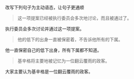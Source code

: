 改写下列句子为主动语态，让句子更通顺

> 这一项提案已经被执行委员会多次地讨论，而且被通过了。

执行委员会多次讨论并通过这一项提案。

> 他的低下的出身一直被保密着，不告诉他所有的下属。

他一直保密自己的低下出身，所有下属都不知道。

> 基辛格将主要地被记忆为一位翻云覆雨的政客。

大家主要认为基辛格是一位翻云覆雨的政客。
